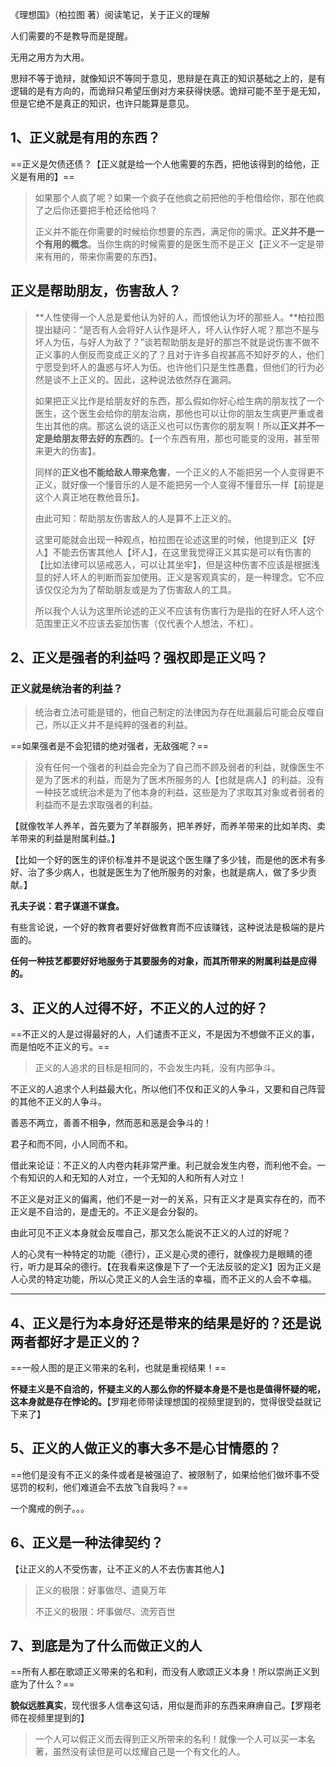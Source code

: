《理想国》（柏拉图 著）阅读笔记，关于正义的理解

人们需要的不是教导而是提醒。

无用之用方为大用。

思辩不等于诡辩，就像知识不等同于意见，思辩是在真正的知识基础之上的，是有逻辑的是有方向的，而诡辩只希望压倒对方来获得快感。诡辩可能不至于是无知，但是它绝不是真正的知识，也许只能算是意见。

## 1、正义就是有用的东西？

==正义是欠债还债？【正义就是给一个人他需要的东西，把他该得到的给他，正义是有用的】==

> 如果那个人疯了呢？如果一个疯子在他疯之前把他的手枪借给你，那在他疯了之后你还要把手枪还给他吗？
>
> 正义并不能在你需要的时候给你想要的东西，满足你的需求。**正义并不是一个有用的概念**。当你生病的时候需要的是医生而不是正义【正义不一定是带来有用的，带来你需要的东西】。

## 正义是帮助朋友，伤害敌人？

> **人性使得一个人总是爱他认为好的人，而恨他认为坏的那些人。**柏拉图提出疑问：“是否有人会将好人认作是坏人，坏人认作好人呢？那岂不是与坏人为伍，与好人为敌了？”谈若帮助朋友是好的那岂不就是说伤害不做不正义事的人倒反而变成正义的了？且对于许多自视甚高不知好歹的人，他们宁愿受到坏人的蛊惑与坏人为伍。也许他们只是生性愚蠢，但他们的行为必然是谈不上正义的。因此，这种说法依然存在漏洞。
>
> 如果把正义比作是给朋友好的东西，那么假如你好心给生病的朋友找了一个医生，这个医生会给你的朋友治病，那他也可以让你的朋友生病更严重或者生出其他的病。那这么说的话正义也可以伤害你的朋友啊！所以**正义并不一定是给朋友带去好的东西**的。【一个东西有用，那也可能变的没用，甚至带来更大的伤害】。
>
> 同样的**正义也不能给敌人带来危害**，一个正义的人不能把另一个人变得更不正义，就好像一个懂音乐的人是不能把另一个人变得不懂音乐一样【前提是这个人真正地在教他音乐】。
>
> 由此可知：帮助朋友伤害敌人的人是算不上正义的。
>
> 
>
> 这里可能就会出现一种观点，柏拉图在论述这里的时候，他提到正义【好人】不能去伤害其他人【坏人】，在这里我觉得正义其实是可以有伤害的【比如法律可以惩戒恶人，可以让其坐牢】，但是这种伤害不应该是根据浅显的好人坏人的判断而妄加使用。正义是客观真实的，是一种理念。它不应该仅仅沦为为了帮助朋友或是为了伤害敌人的工具。
>
> 所以我个人认为这里所论述的正义不应该有伤害行为是指的在好人坏人这个范围里正义不应该去妄加伤害（仅代表个人想法，不杠）。

## 2、正义是强者的利益吗？强权即是正义吗？

### 正义就是统治者的利益？

> 统治者立法可能是错的，他自己制定的法律因为存在纰漏最后可能会反噬自己，所以正义并不是纯粹的强者的利益。

==如果强者是不会犯错的绝对强者，无敌强呢？==

> 没有任何一个强者的利益会完全为了自己而不顾及弱者的利益，就像医生不是为了医术的利益，而是为了医术所服务的人【也就是病人】的利益。没有一种技艺或统治术是为了他本身的利益，这些是为了求取其对象或者弱者的利益而不是去求取强者的利益。

【就像牧羊人养羊，首先要为了羊群服务，把羊养好，而养羊带来的比如羊肉、卖羊带来的利益是附属利益。】

【比如一个好的医生的评价标准并不是说这个医生赚了多少钱，而是他的医术有多好、治了多少病人，也就是医生为了他所服务的对象，也就是病人，做了多少贡献。】

**孔夫子说：君子谋道不谋食。**

有些言论说，一个好的教育者要好好做教育而不应该赚钱，这种说法是极端的是片面的。

**任何一种技艺都要好好地服务于其要服务的对象，而其所带来的附属利益是应得的。**

## 3、正义的人过得不好，不正义的人过的好？

==不正义的人是过得最好的人，人们谴责不正义，不是因为不想做不正义的事，而是怕吃不正义的亏。==

> 正义的人追求的目标是相同的，不会发生内耗，没有内部争斗。

不正义的人追求个人利益最大化，所以他们不仅和正义的人争斗，又要和自己阵营的其他不正义的人争斗。

善恶不两立，善善不相争，然而恶和恶是会争斗的！

君子和而不同，小人同而不和。

借此来论证：不正义的人内卷内耗非常严重。利己就会发生内卷，而利他不会。一个有知识的人和无知的人对立，一个无知的人和所有人对立！

不正义是对正义的偏离，他们不是一对一的关系，只有正义才是真实存在的，而不正义是不自洽的，是虚无的。不正义是会分裂的。

由此可见不正义本身就会反噬自己，那又怎么能说不正义的人过的好呢？

人的心灵有一种特定的功能（德行），正义是心灵的德行，就像视力是眼睛的德行，听力是耳朵的德行。【在我看来这像是下了一个无法反驳的定义】因为正义是人心灵的特定功能，所以心灵正义的人会生活的幸福，而不正义的人会不幸福。

------

## 4、正义是行为本身好还是带来的结果是好的？还是说两者都好才是正义的？

==一般人图的是正义带来的名利，也就是重视结果！==

**怀疑主义是不自洽的，怀疑主义的人那么你的怀疑本身是不是也是值得怀疑的呢，这本身就是存在悖论的。**【罗翔老师带读理想国的视频里提到的，觉得很受益就记下来了】

## 5、正义的人做正义的事大多不是心甘情愿的？

==他们是没有不正义的条件或者是被强迫了、被限制了，如果给他们做坏事不受惩罚的权利，他们难道会不去放飞自我吗？==

一个魔戒的例子。。。

## 6、正义是一种法律契约？

【让正义的人不受伤害，让不正义的人不去伤害其他人】

> 正义的极限：好事做尽、遗臭万年
>
> 不正义的极限：坏事做尽、流芳百世

## 7、到底是为了什么而做正义的人

==所有人都在歌颂正义带来的名和利，而没有人歌颂正义本身！所以崇尚正义到底为了什么？==

**貌似远胜真实**，现代很多人信奉这句话，用似是而非的东西来麻痹自己。【罗翔老师在视频里提到的】

> 一个人可以假正义而去得到正义所带来的名利！就像一个人可以买一本名著，虽然没有读但是可以炫耀自己是一个有文化的人。